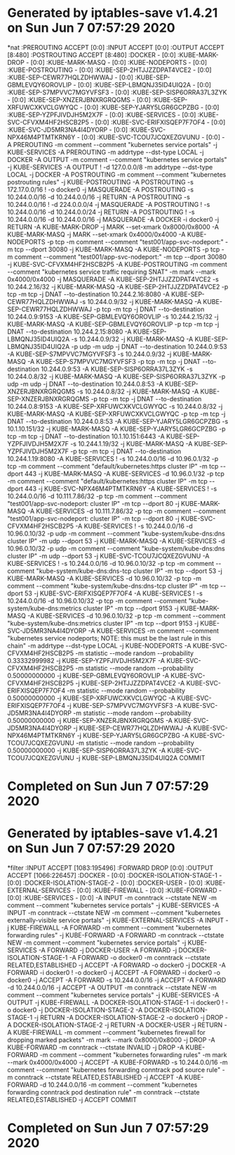 # Generated by iptables-save v1.4.21 on Sun Jun  7 07:57:29 2020
*nat
:PREROUTING ACCEPT [0:0]
:INPUT ACCEPT [0:0]
:OUTPUT ACCEPT [8:480]
:POSTROUTING ACCEPT [8:480]
:DOCKER - [0:0]
:KUBE-MARK-DROP - [0:0]
:KUBE-MARK-MASQ - [0:0]
:KUBE-NODEPORTS - [0:0]
:KUBE-POSTROUTING - [0:0]
:KUBE-SEP-2HTJJZZDPAT4VCE2 - [0:0]
:KUBE-SEP-CEWR77HQLZDHWWAJ - [0:0]
:KUBE-SEP-GBMLEVQY6OROVLIP - [0:0]
:KUBE-SEP-LBMQNJ35ID4UIQ2A - [0:0]
:KUBE-SEP-S7MPVVC7MGYVFSF3 - [0:0]
:KUBE-SEP-SISP6ORRA37L3ZYK - [0:0]
:KUBE-SEP-XNZERJBNXRGRQGMS - [0:0]
:KUBE-SEP-XRFUWCXKVCLGWYQC - [0:0]
:KUBE-SEP-YJARY5LGR6GCPZBG - [0:0]
:KUBE-SEP-YZPFJIVDJH5M2X7F - [0:0]
:KUBE-SERVICES - [0:0]
:KUBE-SVC-CFVXM4HF2HSCB2P5 - [0:0]
:KUBE-SVC-ERIFXISQEP7F7OF4 - [0:0]
:KUBE-SVC-JD5MR3NA4I4DYORP - [0:0]
:KUBE-SVC-NPX46M4PTMTKRN6Y - [0:0]
:KUBE-SVC-TCOU7JCQXEZGVUNU - [0:0]
-A PREROUTING -m comment --comment "kubernetes service portals" -j KUBE-SERVICES
-A PREROUTING -m addrtype --dst-type LOCAL -j DOCKER
-A OUTPUT -m comment --comment "kubernetes service portals" -j KUBE-SERVICES
-A OUTPUT ! -d 127.0.0.0/8 -m addrtype --dst-type LOCAL -j DOCKER
-A POSTROUTING -m comment --comment "kubernetes postrouting rules" -j KUBE-POSTROUTING
-A POSTROUTING -s 172.17.0.0/16 ! -o docker0 -j MASQUERADE
-A POSTROUTING -s 10.244.0.0/16 -d 10.244.0.0/16 -j RETURN
-A POSTROUTING -s 10.244.0.0/16 ! -d 224.0.0.0/4 -j MASQUERADE
-A POSTROUTING ! -s 10.244.0.0/16 -d 10.244.0.0/24 -j RETURN
-A POSTROUTING ! -s 10.244.0.0/16 -d 10.244.0.0/16 -j MASQUERADE
-A DOCKER -i docker0 -j RETURN
-A KUBE-MARK-DROP -j MARK --set-xmark 0x8000/0x8000
-A KUBE-MARK-MASQ -j MARK --set-xmark 0x4000/0x4000
-A KUBE-NODEPORTS -p tcp -m comment --comment "test001/app-svc-nodeport:" -m tcp --dport 30080 -j KUBE-MARK-MASQ
-A KUBE-NODEPORTS -p tcp -m comment --comment "test001/app-svc-nodeport:" -m tcp --dport 30080 -j KUBE-SVC-CFVXM4HF2HSCB2P5
-A KUBE-POSTROUTING -m comment --comment "kubernetes service traffic requiring SNAT" -m mark --mark 0x4000/0x4000 -j MASQUERADE
-A KUBE-SEP-2HTJJZZDPAT4VCE2 -s 10.244.2.16/32 -j KUBE-MARK-MASQ
-A KUBE-SEP-2HTJJZZDPAT4VCE2 -p tcp -m tcp -j DNAT --to-destination 10.244.2.16:8080
-A KUBE-SEP-CEWR77HQLZDHWWAJ -s 10.244.0.9/32 -j KUBE-MARK-MASQ
-A KUBE-SEP-CEWR77HQLZDHWWAJ -p tcp -m tcp -j DNAT --to-destination 10.244.0.9:9153
-A KUBE-SEP-GBMLEVQY6OROVLIP -s 10.244.2.15/32 -j KUBE-MARK-MASQ
-A KUBE-SEP-GBMLEVQY6OROVLIP -p tcp -m tcp -j DNAT --to-destination 10.244.2.15:8080
-A KUBE-SEP-LBMQNJ35ID4UIQ2A -s 10.244.0.9/32 -j KUBE-MARK-MASQ
-A KUBE-SEP-LBMQNJ35ID4UIQ2A -p udp -m udp -j DNAT --to-destination 10.244.0.9:53
-A KUBE-SEP-S7MPVVC7MGYVFSF3 -s 10.244.0.9/32 -j KUBE-MARK-MASQ
-A KUBE-SEP-S7MPVVC7MGYVFSF3 -p tcp -m tcp -j DNAT --to-destination 10.244.0.9:53
-A KUBE-SEP-SISP6ORRA37L3ZYK -s 10.244.0.8/32 -j KUBE-MARK-MASQ
-A KUBE-SEP-SISP6ORRA37L3ZYK -p udp -m udp -j DNAT --to-destination 10.244.0.8:53
-A KUBE-SEP-XNZERJBNXRGRQGMS -s 10.244.0.8/32 -j KUBE-MARK-MASQ
-A KUBE-SEP-XNZERJBNXRGRQGMS -p tcp -m tcp -j DNAT --to-destination 10.244.0.8:9153
-A KUBE-SEP-XRFUWCXKVCLGWYQC -s 10.244.0.8/32 -j KUBE-MARK-MASQ
-A KUBE-SEP-XRFUWCXKVCLGWYQC -p tcp -m tcp -j DNAT --to-destination 10.244.0.8:53
-A KUBE-SEP-YJARY5LGR6GCPZBG -s 10.1.10.151/32 -j KUBE-MARK-MASQ
-A KUBE-SEP-YJARY5LGR6GCPZBG -p tcp -m tcp -j DNAT --to-destination 10.1.10.151:6443
-A KUBE-SEP-YZPFJIVDJH5M2X7F -s 10.244.1.19/32 -j KUBE-MARK-MASQ
-A KUBE-SEP-YZPFJIVDJH5M2X7F -p tcp -m tcp -j DNAT --to-destination 10.244.1.19:8080
-A KUBE-SERVICES ! -s 10.244.0.0/16 -d 10.96.0.1/32 -p tcp -m comment --comment "default/kubernetes:https cluster IP" -m tcp --dport 443 -j KUBE-MARK-MASQ
-A KUBE-SERVICES -d 10.96.0.1/32 -p tcp -m comment --comment "default/kubernetes:https cluster IP" -m tcp --dport 443 -j KUBE-SVC-NPX46M4PTMTKRN6Y
-A KUBE-SERVICES ! -s 10.244.0.0/16 -d 10.111.7.86/32 -p tcp -m comment --comment "test001/app-svc-nodeport: cluster IP" -m tcp --dport 80 -j KUBE-MARK-MASQ
-A KUBE-SERVICES -d 10.111.7.86/32 -p tcp -m comment --comment "test001/app-svc-nodeport: cluster IP" -m tcp --dport 80 -j KUBE-SVC-CFVXM4HF2HSCB2P5
-A KUBE-SERVICES ! -s 10.244.0.0/16 -d 10.96.0.10/32 -p udp -m comment --comment "kube-system/kube-dns:dns cluster IP" -m udp --dport 53 -j KUBE-MARK-MASQ
-A KUBE-SERVICES -d 10.96.0.10/32 -p udp -m comment --comment "kube-system/kube-dns:dns cluster IP" -m udp --dport 53 -j KUBE-SVC-TCOU7JCQXEZGVUNU
-A KUBE-SERVICES ! -s 10.244.0.0/16 -d 10.96.0.10/32 -p tcp -m comment --comment "kube-system/kube-dns:dns-tcp cluster IP" -m tcp --dport 53 -j KUBE-MARK-MASQ
-A KUBE-SERVICES -d 10.96.0.10/32 -p tcp -m comment --comment "kube-system/kube-dns:dns-tcp cluster IP" -m tcp --dport 53 -j KUBE-SVC-ERIFXISQEP7F7OF4
-A KUBE-SERVICES ! -s 10.244.0.0/16 -d 10.96.0.10/32 -p tcp -m comment --comment "kube-system/kube-dns:metrics cluster IP" -m tcp --dport 9153 -j KUBE-MARK-MASQ
-A KUBE-SERVICES -d 10.96.0.10/32 -p tcp -m comment --comment "kube-system/kube-dns:metrics cluster IP" -m tcp --dport 9153 -j KUBE-SVC-JD5MR3NA4I4DYORP
-A KUBE-SERVICES -m comment --comment "kubernetes service nodeports; NOTE: this must be the last rule in this chain" -m addrtype --dst-type LOCAL -j KUBE-NODEPORTS
-A KUBE-SVC-CFVXM4HF2HSCB2P5 -m statistic --mode random --probability 0.33332999982 -j KUBE-SEP-YZPFJIVDJH5M2X7F
-A KUBE-SVC-CFVXM4HF2HSCB2P5 -m statistic --mode random --probability 0.50000000000 -j KUBE-SEP-GBMLEVQY6OROVLIP
-A KUBE-SVC-CFVXM4HF2HSCB2P5 -j KUBE-SEP-2HTJJZZDPAT4VCE2
-A KUBE-SVC-ERIFXISQEP7F7OF4 -m statistic --mode random --probability 0.50000000000 -j KUBE-SEP-XRFUWCXKVCLGWYQC
-A KUBE-SVC-ERIFXISQEP7F7OF4 -j KUBE-SEP-S7MPVVC7MGYVFSF3
-A KUBE-SVC-JD5MR3NA4I4DYORP -m statistic --mode random --probability 0.50000000000 -j KUBE-SEP-XNZERJBNXRGRQGMS
-A KUBE-SVC-JD5MR3NA4I4DYORP -j KUBE-SEP-CEWR77HQLZDHWWAJ
-A KUBE-SVC-NPX46M4PTMTKRN6Y -j KUBE-SEP-YJARY5LGR6GCPZBG
-A KUBE-SVC-TCOU7JCQXEZGVUNU -m statistic --mode random --probability 0.50000000000 -j KUBE-SEP-SISP6ORRA37L3ZYK
-A KUBE-SVC-TCOU7JCQXEZGVUNU -j KUBE-SEP-LBMQNJ35ID4UIQ2A
COMMIT
# Completed on Sun Jun  7 07:57:29 2020
# Generated by iptables-save v1.4.21 on Sun Jun  7 07:57:29 2020
*filter
:INPUT ACCEPT [1083:195496]
:FORWARD DROP [0:0]
:OUTPUT ACCEPT [1066:226457]
:DOCKER - [0:0]
:DOCKER-ISOLATION-STAGE-1 - [0:0]
:DOCKER-ISOLATION-STAGE-2 - [0:0]
:DOCKER-USER - [0:0]
:KUBE-EXTERNAL-SERVICES - [0:0]
:KUBE-FIREWALL - [0:0]
:KUBE-FORWARD - [0:0]
:KUBE-SERVICES - [0:0]
-A INPUT -m conntrack --ctstate NEW -m comment --comment "kubernetes service portals" -j KUBE-SERVICES
-A INPUT -m conntrack --ctstate NEW -m comment --comment "kubernetes externally-visible service portals" -j KUBE-EXTERNAL-SERVICES
-A INPUT -j KUBE-FIREWALL
-A FORWARD -m comment --comment "kubernetes forwarding rules" -j KUBE-FORWARD
-A FORWARD -m conntrack --ctstate NEW -m comment --comment "kubernetes service portals" -j KUBE-SERVICES
-A FORWARD -j DOCKER-USER
-A FORWARD -j DOCKER-ISOLATION-STAGE-1
-A FORWARD -o docker0 -m conntrack --ctstate RELATED,ESTABLISHED -j ACCEPT
-A FORWARD -o docker0 -j DOCKER
-A FORWARD -i docker0 ! -o docker0 -j ACCEPT
-A FORWARD -i docker0 -o docker0 -j ACCEPT
-A FORWARD -s 10.244.0.0/16 -j ACCEPT
-A FORWARD -d 10.244.0.0/16 -j ACCEPT
-A OUTPUT -m conntrack --ctstate NEW -m comment --comment "kubernetes service portals" -j KUBE-SERVICES
-A OUTPUT -j KUBE-FIREWALL
-A DOCKER-ISOLATION-STAGE-1 -i docker0 ! -o docker0 -j DOCKER-ISOLATION-STAGE-2
-A DOCKER-ISOLATION-STAGE-1 -j RETURN
-A DOCKER-ISOLATION-STAGE-2 -o docker0 -j DROP
-A DOCKER-ISOLATION-STAGE-2 -j RETURN
-A DOCKER-USER -j RETURN
-A KUBE-FIREWALL -m comment --comment "kubernetes firewall for dropping marked packets" -m mark --mark 0x8000/0x8000 -j DROP
-A KUBE-FORWARD -m conntrack --ctstate INVALID -j DROP
-A KUBE-FORWARD -m comment --comment "kubernetes forwarding rules" -m mark --mark 0x4000/0x4000 -j ACCEPT
-A KUBE-FORWARD -s 10.244.0.0/16 -m comment --comment "kubernetes forwarding conntrack pod source rule" -m conntrack --ctstate RELATED,ESTABLISHED -j ACCEPT
-A KUBE-FORWARD -d 10.244.0.0/16 -m comment --comment "kubernetes forwarding conntrack pod destination rule" -m conntrack --ctstate RELATED,ESTABLISHED -j ACCEPT
COMMIT
# Completed on Sun Jun  7 07:57:29 2020
